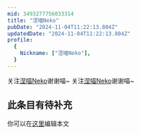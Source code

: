 ```yaml
---
mid: 3493277756033314
title: "涅喵Neko"
pubDate: "2024-11-04T11:22:13.804Z"
updatedDate: "2024-11-04T11:22:13.804Z"
profile:
  {
    Nickname: ["涅喵Neko"],
  }
---
```


关注[涅喵Neko](https://space.bilibili.com/3493277756033314)谢谢喵~ 关注[涅喵Neko](https://space.bilibili.com/3493277756033314)谢谢喵~

## 此条目有待补充
你可以在[这里](https://github.com/Yuhanawa/VTuber.ICU/edit/master/src/content/v/涅喵Neko/index.md)编辑本文

